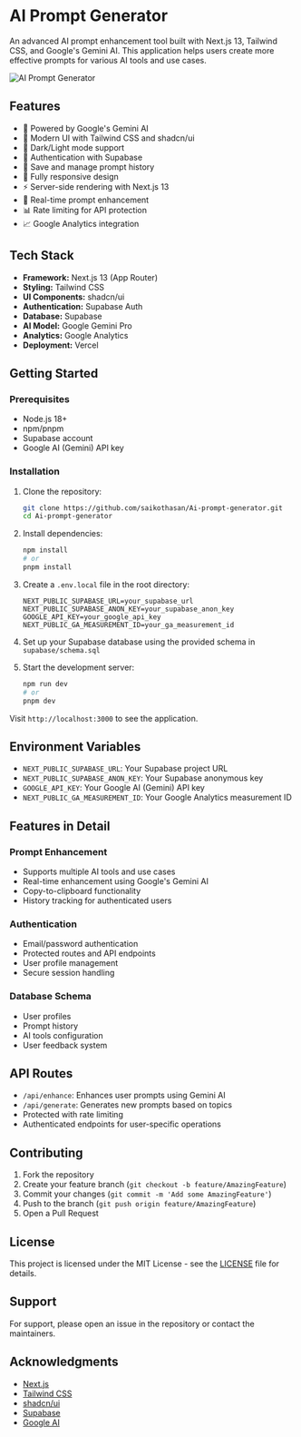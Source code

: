 # AI Prompt Generator

An advanced AI prompt enhancement tool built with Next.js 13, Tailwind CSS, and Google's Gemini AI. This application helps users create more effective prompts for various AI tools and use cases.

![AI Prompt Generator](https://sjc.microlink.io/kRPBFiQGAjTLRm9hVpM5fQhGuwbgJb3yHprSgMY-JeJ66lWM8QLOySJKLC1ojHupXpms5qNZEba94Sk5pjDodw.jpeg)

## Features

- 🤖 Powered by Google's Gemini AI
- 🎨 Modern UI with Tailwind CSS and shadcn/ui
- 🌙 Dark/Light mode support
- 🔐 Authentication with Supabase
- 📝 Save and manage prompt history
- 📱 Fully responsive design
- ⚡ Server-side rendering with Next.js 13
- 🔄 Real-time prompt enhancement
- 📊 Rate limiting for API protection
- 📈 Google Analytics integration

## Tech Stack

- **Framework:** Next.js 13 (App Router)
- **Styling:** Tailwind CSS
- **UI Components:** shadcn/ui
- **Authentication:** Supabase Auth
- **Database:** Supabase
- **AI Model:** Google Gemini Pro
- **Analytics:** Google Analytics
- **Deployment:** Vercel

## Getting Started

### Prerequisites

- Node.js 18+ 
- npm/pnpm
- Supabase account
- Google AI (Gemini) API key

### Installation

1. Clone the repository:
   ```bash
   git clone https://github.com/saikothasan/Ai-prompt-generator.git
   cd Ai-prompt-generator
   ```

2. Install dependencies:
   ```bash
   npm install
   # or
   pnpm install
   ```

3. Create a `.env.local` file in the root directory:
   ```env
   NEXT_PUBLIC_SUPABASE_URL=your_supabase_url
   NEXT_PUBLIC_SUPABASE_ANON_KEY=your_supabase_anon_key
   GOOGLE_API_KEY=your_google_api_key
   NEXT_PUBLIC_GA_MEASUREMENT_ID=your_ga_measurement_id
   ```

4. Set up your Supabase database using the provided schema in `supabase/schema.sql`

5. Start the development server:
   ```bash
   npm run dev
   # or
   pnpm dev
   ```

Visit `http://localhost:3000` to see the application.

## Environment Variables

- `NEXT_PUBLIC_SUPABASE_URL`: Your Supabase project URL
- `NEXT_PUBLIC_SUPABASE_ANON_KEY`: Your Supabase anonymous key
- `GOOGLE_API_KEY`: Your Google AI (Gemini) API key
- `NEXT_PUBLIC_GA_MEASUREMENT_ID`: Your Google Analytics measurement ID

## Features in Detail

### Prompt Enhancement
- Supports multiple AI tools and use cases
- Real-time enhancement using Google's Gemini AI
- Copy-to-clipboard functionality
- History tracking for authenticated users

### Authentication
- Email/password authentication
- Protected routes and API endpoints
- User profile management
- Secure session handling

### Database Schema
- User profiles
- Prompt history
- AI tools configuration
- User feedback system

## API Routes

- `/api/enhance`: Enhances user prompts using Gemini AI
- `/api/generate`: Generates new prompts based on topics
- Protected with rate limiting
- Authenticated endpoints for user-specific operations

## Contributing

1. Fork the repository
2. Create your feature branch (`git checkout -b feature/AmazingFeature`)
3. Commit your changes (`git commit -m 'Add some AmazingFeature'`)
4. Push to the branch (`git push origin feature/AmazingFeature`)
5. Open a Pull Request

## License

This project is licensed under the MIT License - see the [LICENSE](LICENSE) file for details.

## Support

For support, please open an issue in the repository or contact the maintainers.

## Acknowledgments

- [Next.js](https://nextjs.org/)
- [Tailwind CSS](https://tailwindcss.com/)
- [shadcn/ui](https://ui.shadcn.com/)
- [Supabase](https://supabase.com/)
- [Google AI](https://ai.google.dev/)
